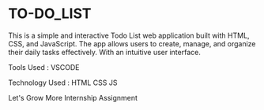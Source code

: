# TO-DO_LIST
This is a simple and interactive Todo List web application built with HTML, CSS, and JavaScript. The app allows users to create, manage, and organize their daily tasks effectively. With an intuitive user interface.

Tools Used : VSCODE

Technology Used : HTML CSS JS

Let's Grow More Internship Assignment

